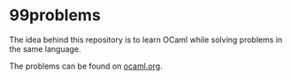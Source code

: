 # 99problems
The idea behind this repository is to learn OCaml while solving problems in the same language.

The problems can be found on [ocaml.org](https://ocaml.org/learn/tutorials/99problems.html).
